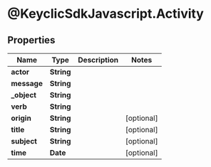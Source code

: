 # @KeyclicSdkJavascript.Activity

## Properties
Name | Type | Description | Notes
------------ | ------------- | ------------- | -------------
**actor** | **String** |  | 
**message** | **String** |  | 
**_object** | **String** |  | 
**verb** | **String** |  | 
**origin** | **String** |  | [optional] 
**title** | **String** |  | [optional] 
**subject** | **String** |  | [optional] 
**time** | **Date** |  | [optional] 


